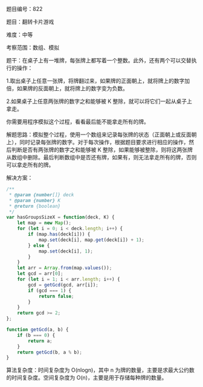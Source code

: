 题目编号：822

题目：翻转卡片游戏

难度：中等

考察范围：数组、模拟

题干：在桌子上有一堆牌，每张牌上都写着一个整数。此外，还有两个可以交替执行的操作：

1.取出桌子上任意一张牌，将牌翻过来，如果牌的正面朝上，就将牌上的数字加倍，如果牌的反面朝上，就将牌上的数字变为负数。

2.如果桌子上任意两张牌的数字之和能够被 K 整除，就可以将它们一起从桌子上拿走。

你需要用程序模拟这个过程，看看最后能不能拿走所有的牌。

解题思路：模拟整个过程，使用一个数组来记录每张牌的状态（正面朝上或反面朝上），同时记录每张牌的数字。对于每次操作，根据题目要求进行相应的操作，然后判断是否有两张牌的数字之和能够被 K 整除，如果能够被整除，则将这两张牌从数组中删除。最后判断数组中是否还有牌，如果有，则无法拿走所有的牌，否则可以拿走所有的牌。

解决方案：

```javascript
/**
 * @param {number[]} deck
 * @param {number} K
 * @return {boolean}
 */
var hasGroupsSizeX = function(deck, K) {
    let map = new Map();
    for (let i = 0; i < deck.length; i++) {
        if (map.has(deck[i])) {
            map.set(deck[i], map.get(deck[i]) + 1);
        } else {
            map.set(deck[i], 1);
        }
    }
    let arr = Array.from(map.values());
    let gcd = arr[0];
    for (let i = 1; i < arr.length; i++) {
        gcd = getGcd(gcd, arr[i]);
        if (gcd === 1) {
            return false;
        }
    }
    return gcd >= 2;
};

function getGcd(a, b) {
    if (b === 0) {
        return a;
    }
    return getGcd(b, a % b);
}
```

算法复杂度：时间复杂度为 O(nlogn)，其中 n 为牌的数量，主要是求最大公约数的时间复杂度。空间复杂度为 O(n)，主要是用于存储每种牌的数量。